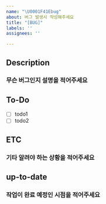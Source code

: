 ```yaml
---
name: "\U0001F41Ebug"
about: 버그 발생시 작성해주세요
title: "[BUG]"
labels: ''
assignees: ''

---
```


## Description

### 무슨 버그인지 설명을 적어주세요

## To-Do

-   [ ] todo1
-   [ ] todo2

## ETC

### 기타 알려야 하는 상황을 적어주세요

## up-to-date

### 작업이 완료 예정인 시점을 적어주세요
